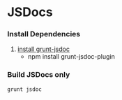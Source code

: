 # JSDocs

### Install Dependencies
1. [install grunt-jsdoc](https://www.npmjs.org/package/grunt-jsdoc-plugin)
    * npm install grunt-jsdoc-plugin

### Build JSDocs only
```
grunt jsdoc
```





